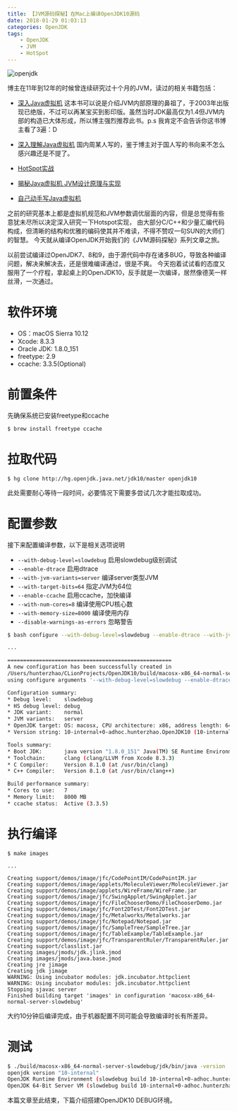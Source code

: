 ```yaml
---
title: 【JVM源码探秘】在Mac上编译OpenJDK10源码
date: 2018-01-29 01:03:13
categories: OpenJDK
tags:
    - OpenJDK
    - JVM
    - HotSpot
---
```


![openjdk](/images/post/2018/01/29/openjdk-logo.jpg)


博主在11年到12年的时候曾连续研究过十个月的JVM，读过的相关书籍包括：

- [深入Java虚拟机](https://book.douban.com/subject/1138768/)
这本书可以说是介绍JVM内部原理的鼻祖了，于2003年出版现已绝版，不过可以再某宝买到影印版。虽然当时JDK最高仅为1.4但JVM内部的构造已大体形成，所以博主强烈推荐此书。p.s 我肯定不会告诉你这书博主看了3遍：D

- [深入理解Java虚拟机](https://book.douban.com/subject/6522893/)
国内周某人写的，鉴于博主对于国人写的书向来不怎么感兴趣还是不提了。

- [HotSpot实战](https://book.douban.com/subject/25847620/)

- [揭秘Java虚拟机 JVM设计原理与实现](https://book.douban.com/subject/27086821/)

- [自己动手写Java虚拟机](https://book.douban.com/subject/26802084/)

之前的研究基本上都是虚拟机规范和JVM参数调优层面的内容，但是总觉得有些意犹未尽所以决定深入研究一下Hotspot实现，
由大部分C/C++和少量汇编代码构成，但清晰的结构和优雅的编码使其并不难读，不得不赞叹一句SUN的大师们的智慧。
今天就从编译OpenJDK开始我们的《JVM源码探秘》系列文章之旅。

<!-- more -->

以前尝试编译过OpenJDK7、8和9，由于源代码中存在诸多BUG，导致各种编译问题，解决来解决去，还是很难编译通过，很是不爽。
今天抱着试试看的态度又服用了一个疗程，拿起桌上的OpenJDK10，反手就是一次编译，居然像德芙一样丝滑，一次通过。


# 软件环境
- OS：macOS Sierra 10.12
- Xcode: 8.3.3
- Oracle JDK: 1.8.0_151
- freetype: 2.9
- ccache: 3.3.5(Optional)

# 前置条件
先确保系统已安装freetype和ccache
```bash
$ brew install freetype ccache
```

# 拉取代码
```
$ hg clone http://hg.openjdk.java.net/jdk10/master openjdk10
```
此处需要耐心等待一段时间，必要情况下需要多尝试几次才能拉取成功。



# 配置参数

接下来配置编译参数，以下是相关选项说明
- `--with-debug-level=slowdebug` 启用slowdebug级别调试
- `--enable-dtrace` 启用dtrace
- `--with-jvm-variants=server` 编译server类型JVM
- `--with-target-bits=64` 指定JVM为64位
- `--enable-ccache` 启用ccache，加快编译
- `--with-num-cores=8` 编译使用CPU核心数
- `--with-memory-size=8000` 编译使用内存
- `--disable-warnings-as-errors` 忽略警告 

```bash
$ bash configure --with-debug-level=slowdebug --enable-dtrace --with-jvm-variants=server --with-target-bits=64 --enable-ccache --with-num-cores=8 --with-memory-size=8000  --disable-warnings-as-errors

...

====================================================
A new configuration has been successfully created in
/Users/hunterzhao/CLionProjects/OpenJDK10/build/macosx-x86_64-normal-server-slowdebug
using configure arguments '--with-debug-level=slowdebug --enable-dtrace --with-jvm-variants=server --with-target-bits=64 --enable-ccache --with-num-cores=8 --with-memory-size=8000 --disable-warnings-as-errors'.

Configuration summary:
* Debug level:    slowdebug
* HS debug level: debug
* JDK variant:    normal
* JVM variants:   server
* OpenJDK target: OS: macosx, CPU architecture: x86, address length: 64
* Version string: 10-internal+0-adhoc.hunterzhao.OpenJDK10 (10-internal)

Tools summary:
* Boot JDK:       java version "1.8.0_151" Java(TM) SE Runtime Environment (build 1.8.0_151-b12) Java HotSpot(TM) 64-Bit Server VM (build 25.151-b12, mixed mode)  (at /Library/Java/JavaVirtualMachines/jdk1.8.0_151.jdk/Contents/Home)
* Toolchain:      clang (clang/LLVM from Xcode 8.3.3)
* C Compiler:     Version 8.1.0 (at /usr/bin/clang)
* C++ Compiler:   Version 8.1.0 (at /usr/bin/clang++)

Build performance summary:
* Cores to use:   7
* Memory limit:   8000 MB
* ccache status:  Active (3.3.5)
```




# 执行编译
```
$ make images

...

Creating support/demos/image/jfc/CodePointIM/CodePointIM.jar
Creating support/demos/image/applets/MoleculeViewer/MoleculeViewer.jar
Creating support/demos/image/applets/WireFrame/WireFrame.jar
Creating support/demos/image/jfc/SwingApplet/SwingApplet.jar
Creating support/demos/image/jfc/FileChooserDemo/FileChooserDemo.jar
Creating support/demos/image/jfc/Font2DTest/Font2DTest.jar
Creating support/demos/image/jfc/Metalworks/Metalworks.jar
Creating support/demos/image/jfc/Notepad/Notepad.jar
Creating support/demos/image/jfc/SampleTree/SampleTree.jar
Creating support/demos/image/jfc/TableExample/TableExample.jar
Creating support/demos/image/jfc/TransparentRuler/TransparentRuler.jar
Creating support/classlist.jar
Creating images/jmods/jdk.jlink.jmod
Creating images/jmods/java.base.jmod
Creating jre jimage
Creating jdk jimage
WARNING: Using incubator modules: jdk.incubator.httpclient
WARNING: Using incubator modules: jdk.incubator.httpclient
Stopping sjavac server
Finished building target 'images' in configuration 'macosx-x86_64-normal-server-slowdebug'
```
大约10分钟后编译完成，由于机器配置不同可能会导致编译时长有所差异。

# 测试

```bash
$ ./build/macosx-x86_64-normal-server-slowdebug/jdk/bin/java -version
openjdk version "10-internal"
OpenJDK Runtime Environment (slowdebug build 10-internal+0-adhoc.hunterzhao.OpenJDK10)
OpenJDK 64-Bit Server VM (slowdebug build 10-internal+0-adhoc.hunterzhao.OpenJDK10, mixed mode)
```


本篇文章至此结束，下篇介绍搭建OpenJDK10 DEBUG环境。